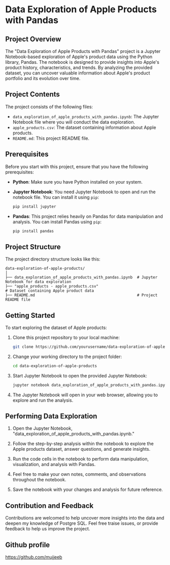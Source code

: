 # Data Exploration of Apple Products with Pandas

## Project Overview

The "Data Exploration of Apple Products with Pandas" project is a Jupyter Notebook-based exploration of Apple's product data using the Python library, Pandas. The notebook is designed to provide insights into Apple's product history, characteristics, and trends. By analyzing the provided dataset, you can uncover valuable information about Apple's product portfolio and its evolution over time.

## Project Contents

The project consists of the following files:

- `data_exploration_of_apple_products_with_pandas.ipynb`: The Jupyter Notebook file where you will conduct the data exploration.
- `apple_products.csv`: The dataset containing information about Apple products.
- `README.md`: This project README file.

## Prerequisites

Before you start with this project, ensure that you have the following prerequisites:

- **Python**: Make sure you have Python installed on your system.

- **Jupyter Notebook**: You need Jupyter Notebook to open and run the notebook file. You can install it using `pip`:

  ```bash
  pip install jupyter
  ```

- **Pandas**: This project relies heavily on Pandas for data manipulation and analysis. You can install Pandas using `pip`:

  ```bash
  pip install pandas
  ```

## Project Structure

The project directory structure looks like this:

```
data-exploration-of-apple-products/
│
├── data_exploration_of_apple_products_with_pandas.ipynb  # Jupyter Notebook for data exploration
├── "apple_products - apple_products.csv"                                  # Dataset containing Apple product data
├── README.md                                             # Project README file
```

## Getting Started

To start exploring the dataset of Apple products:

1. Clone this project repository to your local machine:

   ```bash
   git clone https://github.com/yourusername/data-exploration-of-apple-products.git
   ```

2. Change your working directory to the project folder:

   ```bash
   cd data-exploration-of-apple-products
   ```

3. Start Jupyter Notebook to open the provided Jupyter Notebook:

   ```bash
   jupyter notebook data_exploration_of_apple_products_with_pandas.ipynb
   ```

4. The Jupyter Notebook will open in your web browser, allowing you to explore and run the analysis.

## Performing Data Exploration

1. Open the Jupyter Notebook, "data_exploration_of_apple_products_with_pandas.ipynb."

2. Follow the step-by-step analysis within the notebook to explore the Apple products dataset, answer questions, and generate insights.

3. Run the code cells in the notebook to perform data manipulation, visualization, and analysis with Pandas.

4. Feel free to make your own notes, comments, and observations throughout the notebook.

5. Save the notebook with your changes and analysis for future reference.



## Contribution and Feedback

Contributions are welcomed to help uncover more insights into the data and deepen my knowledge of Postgre SQL. Feel free traise issues, or provide feedback to help us improve the project.


## Github profile
https://github.com/mujjeeb
